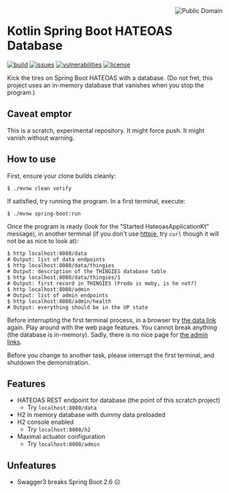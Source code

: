 <a href="LICENSE.md">
<img src="https://unlicense.org/pd-icon.png" alt="Public Domain" align="right"/>
</a>

# Kotlin Spring Boot HATEOAS Database

[![build](https://github.com/binkley/kotlin-spring-boot-hateoas-database/workflows/build/badge.svg)](https://github.com/binkley/kotlin-spring-boot-hateoas-database/actions)
[![issues](https://img.shields.io/github/issues/binkley/kotlin-spring-boot-hateoas-database.svg)](https://github.com/binkley/kotlin-spring-boot-hateoas-database/issues/)
[![vulnerabilities](https://snyk.io/test/github/binkley/kotlin-spring-boot-hateoas-database/badge.svg)](https://snyk.io/test/github/binkley/kotlin-spring-boot-hateoas-database)
[![license](https://img.shields.io/badge/license-Public%20Domain-blue.svg)](http://unlicense.org/)

Kick the tires on Spring Boot HATEOAS with a database.  (Do not fret, this
project uses an in-memory database that vanishes when you stop the program.)

## Caveat emptor

This is a scratch, experimental repository. It might force push. It might
vanish without warning.

## How to use

First, ensure your clone builds cleanly:

```
$ ./mvnw clean verify
```

If satisfied, try running the program. In a first terminal, execute:

```
$ ./mvnw spring-boot:run
```

Once the program is ready (look for the "Started HateoasApplicationKt"
message), in another terminal (if you don't
use [httpie](https://httpie.io/cli), try `curl` though it will not be as nice
to look at):

```
$ http localhost:8080/data
# Output: list of data endpoints
$ http localhost:8080/data/thingies
# Output: description of the THINGIES database table
$ http localhost:8080/data/thingies/1
# Output: first record in THINGIES (Frodo is moby, is he not?)
$ http localhost:8080/admin
# Output: list of admin endpoints
$ http localhost:8080/admin/health
# Output: everything should be in the UP state
```

Before interrupting the first terminal process, in a browser try
[the data link](http://localhost:8080/data) again. Play around with the web
page features. You cannot break anything (the database is in-memory). Sadly,
there is no nice page for [the admin links](http://localhost:8080/admin).

Before you change to another task, please interrupt the first terminal, and
shutdown the demonstration.

## Features

* HATEOAS REST endpoint for database (the point of this scratch project)
    - Try `localhost:8080/data`
* H2 in memory database with dummy data preloaded
* H2 console enabled
    - Try `localhost:8080/h2`
* Maximal actuator configuration
    - Try `localhost:8080/admin`

## Unfeatures

* Swagger3 breaks Spring Boot 2.6 ☹
